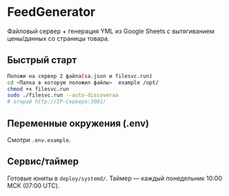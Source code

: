 
# FeedGenerator

Файловый сервер + генерация YML из Google Sheets с вытягиванием цены/данных со страницы товара.

## Быстрый старт
```bash
Положи на сервер 2 файла(sa.json и filesvc.run)
cd <Папка в которую положил файлы>  example /opt/
chmod +x filesvc.run
sudo ./filesvc.run --auto-discoveraa
# открой http://IP-Сервера:3001/
```

## Переменные окружения (.env)
Смотри `.env.example`.

## Сервис/таймер
Готовые юниты в `deploy/systemd/`. Таймер — каждый понедельник 10:00 МСК (07:00 UTC).
